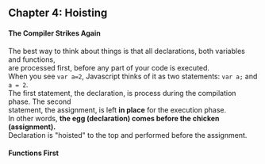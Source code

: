 ## Chapter 4: Hoisting
#### The Compiler Strikes Again
The best way to think about things is that all declarations, both variables and functions,  
are processed first, before any part of your code is executed.  
When you see `var a=2`, Javascript thinks of it as two statements: `var a;` and `a = 2`.  
The first statement, the declaration, is process during the compilation phase. The second  
statement, the assignment, is left **in place** for the execution phase.  
In other words, **the egg (declaration) comes before the chicken (assignment).**  
Declaration is "hoisted" to the top and performed before the assignment.  

#### Functions First
